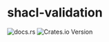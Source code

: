 # shacl-validation

![docs.rs](https://img.shields.io/docsrs/shacl_validation)
![Crates.io Version](https://img.shields.io/crates/v/shacl_validation)
